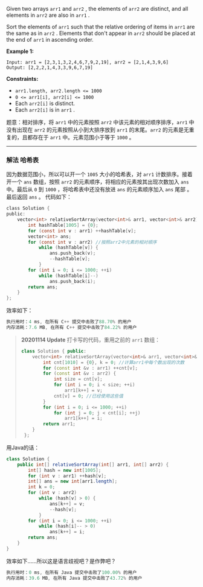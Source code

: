 Given two arrays `arr1` and `arr2` , the elements of `arr2` are distinct, and all elements in `arr2` are also in `arr1` .

Sort the elements of `arr1` such that the relative ordering of items in `arr1` are the same as in `arr2` .  Elements that don't appear in `arr2` should be placed at the end of `arr1` in ascending order.

**Example 1:**
```
Input: arr1 = [2,3,1,3,2,4,6,7,9,2,19], arr2 = [2,1,4,3,9,6]
Output: [2,2,2,1,4,3,3,9,6,7,19]
```

**Constraints:**
-  `arr1.length, arr2.length <= 1000`
- `0 <= arr1[i], arr2[i] <= 1000`
-  Each `arr2[i]` is distinct.
-  Each `arr2[i]` is in `arr1` .


题意：相对排序，将 `arr1` 中的元素按照 `arr2` 中该元素的相对顺序排序，`arr1` 中没有出现在 `arr2` 的元素按照从小到大排序放到 `arr1` 的末尾。`arr2` 的元素是无重复的，且都存在于 `arr1` 中。元素范围小于等于 `1000` 。

---
### 解法 哈希表
因为数据范围小，所以可以开一个 `1005` 大小的哈希表，对 `arr1` 计数排序。接着开一个 `ans` 数组，按照 `arr2` 的元素顺序，将相应的元素按其出现次数加入 `ans` 中。最后从 `0` 到 `1000` ，将哈希表中还没有放进 `ans` 的元素顺序加入 `ans` 尾部 。最后返回 `ans` 。 代码如下：
```c
class Solution {
public:
    vector<int> relativeSortArray(vector<int>& arr1, vector<int>& arr2) {
        int hashTable[1005] = {0};
        for (const int v : arr1) ++hashTable[v];
        vector<int> ans;
        for (const int v : arr2) //按照arr2中元素的相对顺序
            while (hashTable[v]) {
                ans.push_back(v);
                --hashTable[v];
            }
        for (int i = 0; i <= 1000; ++i)
            while (hashTable[i]--)
                ans.push_back(i);
        return ans;
    }
};
```
效率如下：
```cpp
执行用时：4 ms, 在所有 C++ 提交中击败了88.70% 的用户
内存消耗：7.6 MB, 在所有 C++ 提交中击败了84.22% 的用户
```

> **20201114 Update** 打卡写的代码，重用之前的 `arr1` 数组：
> ```cpp
> class Solution { public:
>     vector<int> relativeSortArray(vector<int>& arr1, vector<int>& arr2) {
>         int cnt[1010] = {0}, k = 0; //计算arr1中每个数出现的次数
>         for (const int &v : arr1) ++cnt[v];
>         for (const int &v : arr2) {
>             int size = cnt[v];
>             for (int i = 0; i < size; ++i)
>                 arr1[k++] = v;
>             cnt[v] = 0; //已经使用这些值
>         }
>         for (int i = 0; i <= 1000; ++i)
>             for (int j = 0; j < cnt[i]; ++j)
>                 arr1[k++] = i;
>         return arr1;
>     } 
>  }; 
>  ```

用Java的话：
```java
class Solution {
    public int[] relativeSortArray(int[] arr1, int[] arr2) {
        int[] hash = new int[1005];
        for (int v : arr1) ++hash[v];
        int[] ans = new int[arr1.length];
        int k = 0;
        for (int v : arr2) 
            while (hash[v] > 0) {
                ans[k++] = v;
                --hash[v];
            }
        for (int i = 0; i <= 1000; ++i) 
            while (hash[i]-- > 0)
                ans[k++] = i;
        return ans;
    }
}
```
效率如下……所以这是语言歧视吧？是作弊吧？
```java
执行用时：0 ms, 在所有 Java 提交中击败了100.00% 的用户
内存消耗：39.6 MB, 在所有 Java 提交中击败了43.72% 的用户
```
